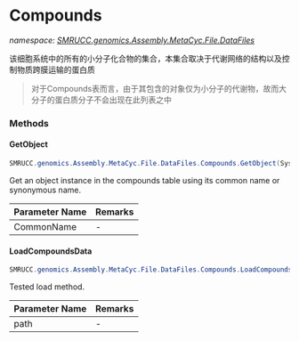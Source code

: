 ﻿# Compounds
_namespace: [SMRUCC.genomics.Assembly.MetaCyc.File.DataFiles](./index.md)_

该细胞系统中的所有的小分子化合物的集合，本集合取决于代谢网络的结构以及控制物质跨膜运输的蛋白质

> 
>  对于Compounds表而言，由于其包含的对象仅为小分子的代谢物，故而大分子的蛋白质分子不会出现在此列表之中
>  


### Methods

#### GetObject
```csharp
SMRUCC.genomics.Assembly.MetaCyc.File.DataFiles.Compounds.GetObject(System.String)
```
Get an object instance in the compounds table using its common name or synonymous name.

|Parameter Name|Remarks|
|--------------|-------|
|CommonName|-|


#### LoadCompoundsData
```csharp
SMRUCC.genomics.Assembly.MetaCyc.File.DataFiles.Compounds.LoadCompoundsData(System.String)
```
Tested load method.

|Parameter Name|Remarks|
|--------------|-------|
|path|-|



